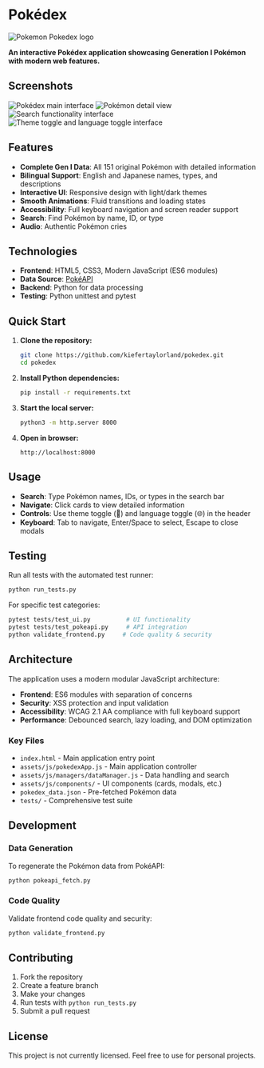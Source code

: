 # Pokédex

![Pokemon Pokedex logo](https://henryjimenezp.github.io/P4-Pokedex/img/pokedex-logo.png)

**An interactive Pokédex application showcasing Generation I Pokémon with modern web features.**

## Screenshots

![Pokédex main interface](https://github.com/user-attachments/assets/2cff54a0-4871-460f-868e-16f9c5ccd054)
![Pokémon detail view](https://github.com/user-attachments/assets/fe656e8c-2e9f-4e9f-b2ca-12dba98f2ddf)
![Search functionality interface](https://github.com/user-attachments/assets/c6d5ca85-ff37-4371-ac62-479c10ca0608)
![Theme toggle and language toggle interface](https://github.com/user-attachments/assets/5e1844f7-fc2f-4dfe-9609-99baa3ad28f6)


## Features

- **Complete Gen I Data**: All 151 original Pokémon with detailed information
- **Bilingual Support**: English and Japanese names, types, and descriptions
- **Interactive UI**: Responsive design with light/dark themes
- **Smooth Animations**: Fluid transitions and loading states
- **Accessibility**: Full keyboard navigation and screen reader support
- **Search**: Find Pokémon by name, ID, or type
- **Audio**: Authentic Pokémon cries

## Technologies

- **Frontend**: HTML5, CSS3, Modern JavaScript (ES6 modules)
- **Data Source**: [PokéAPI](https://pokeapi.co/)
- **Backend**: Python for data processing
- **Testing**: Python unittest and pytest

## Quick Start

1. **Clone the repository:**

   ```bash
   git clone https://github.com/kiefertaylorland/pokedex.git
   cd pokedex
   ```

2. **Install Python dependencies:**

   ```bash
   pip install -r requirements.txt
   ```

3. **Start the local server:**

   ```bash
   python3 -m http.server 8000
   ```

4. **Open in browser:**

   ```text
   http://localhost:8000
   ```

## Usage

- **Search**: Type Pokémon names, IDs, or types in the search bar
- **Navigate**: Click cards to view detailed information
- **Controls**: Use theme toggle (🌙) and language toggle (🌐) in the header
- **Keyboard**: Tab to navigate, Enter/Space to select, Escape to close modals

## Testing

Run all tests with the automated test runner:

```bash
python run_tests.py
```

For specific test categories:

```bash
pytest tests/test_ui.py          # UI functionality
pytest tests/test_pokeapi.py     # API integration
python validate_frontend.py     # Code quality & security
```

## Architecture

The application uses a modern modular JavaScript architecture:

- **Frontend**: ES6 modules with separation of concerns
- **Security**: XSS protection and input validation
- **Accessibility**: WCAG 2.1 AA compliance with full keyboard support
- **Performance**: Debounced search, lazy loading, and DOM optimization

### Key Files

- `index.html` - Main application entry point
- `assets/js/pokedexApp.js` - Main application controller
- `assets/js/managers/dataManager.js` - Data handling and search
- `assets/js/components/` - UI components (cards, modals, etc.)
- `pokedex_data.json` - Pre-fetched Pokémon data
- `tests/` - Comprehensive test suite

## Development

### Data Generation

To regenerate the Pokémon data from PokéAPI:

```bash
python pokeapi_fetch.py
```

### Code Quality

Validate frontend code quality and security:

```bash
python validate_frontend.py
```

## Contributing

1. Fork the repository
2. Create a feature branch
3. Make your changes
4. Run tests with `python run_tests.py`
5. Submit a pull request

## License

This project is not currently licensed. Feel free to use for personal projects.
